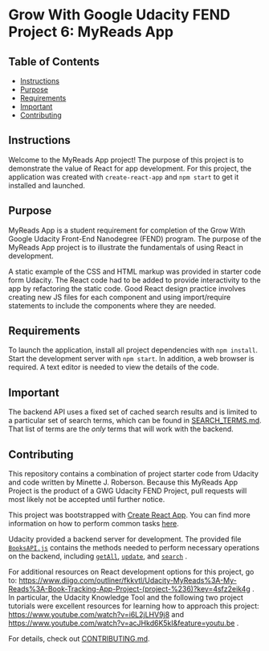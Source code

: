# Grow With Google Udacity FEND Project 6: MyReads App

## Table of Contents

* [Instructions](#instructions)
* [Purpose](#purpose)
* [Requirements](#requirements)
* [Important](#important)
* [Contributing](#contributing)

## Instructions

Welcome to the MyReads App project! The purpose of this project is to demonstrate the value of React for app development. For this project, the application was created with `create-react-app` and `npm start` to get it installed and launched.

## Purpose

MyReads App is a student requirement for completion of the Grow With Google Udacity Front-End Nanodegree (FEND) program. The purpose of the MyReads App project is to illustrate the fundamentals of using React in development.

A static example of the CSS and HTML markup was provided in starter code form Udacity. The React code had to be added to provide interactivity to the app by refactoring the static code. Good React design practice involves creating new JS files for each component and using import/require statements to include the components where they are needed.

## Requirements

To launch the application, install all project dependencies with `npm install`. Start the development server with `npm start`. In addition, a web browser is required. A text editor is needed to view the details of the code.

## Important

The backend API uses a fixed set of cached search results and is limited to a particular set of search terms, which can be found in [SEARCH_TERMS.md](SEARCH_TERMS.md). That list of terms are the _only_ terms that will work with the backend.

## Contributing

This repository contains a combination of project starter code from Udacity and code written by Minette J. Roberson. Because this MyReads App Project is the product of a GWG Udacity FEND Project,  pull requests will most likely not be accepted until further notice.

This project was bootstrapped with [Create React App](https://github.com/facebookincubator/create-react-app). You can find more information on how to perform common tasks [here](https://github.com/facebookincubator/create-react-app/blob/master/packages/react-scripts/template/README.md).

Udacity provided a backend server for development. The provided file [`BooksAPI.js`](src/BooksAPI.js) contains the methods needed to perform necessary operations on the backend, including [`getAll`](#getall), [`update`](#update), and [`search`](#search) .

For additional resources on React development options for this project, go to: https://www.diigo.com/outliner/fkkvtl/Udacity-MyReads%3A-My-Reads%3A-Book-Tracking-App-Project-(project-%236)?key=4sfz2eik4g . In particular, the Udacity Knowledge Tool and the following two project tutorials were excellent resources for learning how to approach this project: https://www.youtube.com/watch?v=i6L2jLHV9j8 and https://www.youtube.com/watch?v=acJHkd6K5kI&feature=youtu.be .

For details, check out [CONTRIBUTING.md](CONTRIBUTING.md).